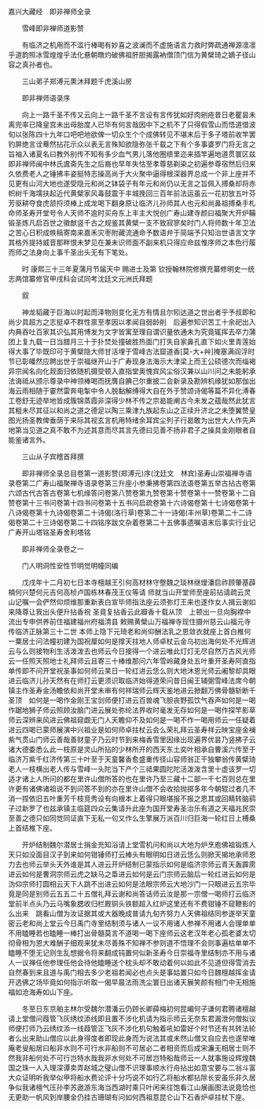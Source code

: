 <!-- { "loadSidebar": true } -->
嘉兴大藏经　即非禅师全录


　　雪峰即非禅师道影赞

　　有临济之机用而不滥行棒喝有妙喜之波澜而不虚施语言力救时弊疏通禅源凛凛乎道韵照冰雪煌煌乎法化悬朝暾灼破佛祖肝胆揭露衲僧顶门信为黄檗琦之嫡子径山容之真孙者也。

　　三山弟子郑溥元熏沐拜题千虎溪山房

　　即非禅师语录序

　　向上一路千圣不传又云向上一路千圣不言设有言传犹如好肉剜疮昔日老瞿昙未离兜率已降皇宫未出母胎度人已毕有何言哉因中下之机不了只得假雪山而悟道借波旬以张陈四十九年口吧吧地欲俾一切众生个个成佛转见不堪末后于多子塔前收竿罢钓屏绝言诠蓦然拈花示众以表无言殊知欲隐弥张千载之下有个多事婆罗门将无言之旨袖入诸夏名曰教外别传不知有多少血气男儿落他圈缋里迩来插竿遍地道贯寰区兹即非禅师闽中林氏鬳斋先生之后裔也早年失怙至孝尊慈剃染之初遍参尊宿然后归来久依费老人之锤拂丰姿挺特志操高尚于大火聚中逼得根深器界总成一个非上座并不见更有山河大地也遂受隐元和尚之钵袋子有年元和尚仍以无言之旨佩入搏桑却将赤帜树千海壖扶起近代黄檗家风毒鼓震于丰城挽回三百年前法运虽云一花初放五叶芬芳驱耕夺食虎颔捋须棒上成龙喝下翻身原让临济儿孙师其人也元和尚鼻祖搏桑手札命师圣寿开堂号令人天师不逾时买舟东上丰主大悦创广寿山建寺颜曰福聚大开炉鞴锻圣炼凡启百世之徽猷竖千古之规鉴其黄檗一支不致寂寥矣时门人将师数十年卫法之苦心日积成帙稿寄南来嘉禾灾枣附藏流通命予数语弁于简端予只知治世语言文字其格外提持威音那畔恨未梦见在兼未识师面不副来机只得应命兹惟序师之本色行履而师之法身向上事千圣出头无有下笔处。

　　时
康熙三十三年夏蒲月节届天中
赐进士及第
钦授翰林院修撰充纂修明史一统志两馆纂修官甲戌科会试同考沈廷文元洲氏拜题

　　叙

　　神龙韬藏于巨海以时起而泽物则变化无方有情且尔矧达道之世出者乎予叔即和尚少具超方之志挺卓不群性禀至孝因以孝闻自弱龄削　后遍参知识苦工十余祀出入内典吞吐百家其识弘其用博发为文字皆寓至理自谓识量依通未为究竟辄挥去卒力蒲团上复九载一日当腊月三十于扑焚处撞破胜热面门打失自家鼻孔直下如火里青莲始得大事了毕既印可于黄檗隐大师甘活埋于雪峰古法窟道香[莫-大+艸]掩塞满阎浮时节已彰皤然应聘出世于崇福继开山于广寿现身法海示大津梁上而王公硕德次而缁褐异宗闻名向化觌面归依随机摄受顿入直指堂奥愧宾风尘俗汉兼以山川问之未能躬承法诲祗从颁示尊录中神领棒喝而抚膺自腆己尔重披二会新录及勘辨机缘犹如那伽出海云雨相随于霎然雷奔电掣中令人脱黏解缚得大自在外于赞颂诗偈等篇不异化溥春工卷舒无迹举地皆成簇锦蒸霞非深得少林不传之宗曷能阐古今未发之蕴哉然此犹言其粗未尽其征以和尚之道之德足以陶三乘津九族起东山之正续升济北之未堕翼赞皇图光扬圣教俾垂荫于来际其视玄言机用特绪余耳宾尘列子行曷敢为出世大人作先声地第当见道之真不敢不为述其意而尽其言先德曰见善不扬非君子之操具金刚眼者自能鉴诸言外。

　　三山从子宾稽首拜撰

　　即非禅师全录总目卷第一道影赞(郑溥元)序(沈廷文　林宾)圣寿山崇福禅寺语录卷第二广寿山福聚禅寺语录卷第三升座小参秉拂卷第四法语卷第五举古拈古卷第六颂古代古答古卷第七机缘答问卷第八赞卷第九赞卷第十赞卷第十一赞卷第十二自赞卷第十三书问卷第十四书问卷第十五书问启疏卷第十六诗偈卷第十七诗偈卷第十八诗偈卷第十九诗偈卷第二十诗偈(洛行草)卷第二十一诗偈(丰州草)卷第二十二诗偈卷第二十三诗偈卷第二十四铭序跋文杂着卷第二十五佛事遗嘱语末后事实行业记广寿开山塔铭圣寿舍利塔铭

　　即非禅师全录卷之一

　　门人明洞性安性节明觉明幢同编

　　戊戌年十二月初七日本寺檀越王引何高材林守壂魏之琰林继燰潘启祚顾肇基薜楠何兴楚何元吉何高桢卢国栋林春茂王仪等请
师就当山开堂师至座前拈请疏云灵山记嘱一会俨然仰烦维那重新表白宣毕师指法座云须弥灯王来也遂作女人揖云谢如来降尊让我出头便升拈香祝
圣竟复拈香云此瓣香十载从顶　上顿出一旦向胸襟中流出专申供养前住福建福州府福清县
敕赐黄檗山万福禅寺现住摄州慈云山福元寺传临济正脉第三十二世
本师上隐下元琦老和尚仰酬法乳之恩敛衣就座上首白椎何一粟居士问法幢初建为国祝厘如何是撑天拄地人师卓杖云金乌初出海何处不光辉进云与么则接物利生活泼泼去也师云今日接得一个进云唯此灯灯无尽自然万古风光师云一任照天照地士礼拜师云且寄三十棒维那问六年雪岭藏身处五叶重开圣寿阿直指单传即不问开堂祝圣事如何师云杲日一轮红进云恁么则大地沐恩光师云阇黎却具眼进云临济儿孙天然有在师打云更须识取临济始得道荣问昔日闽王辅弼雪峰法席今朝镇主作圣寿金汤瞻依和尚开堂未审有何祥瑞师云辉天鉴地进云掀翻万佛骨髓斩断千圣顶　如何是一喝作金刚王宝剑师便打进云百兽魂飞胆丧野孤饮气吞声如何是一喝作踞地狮子师云照顾汝脑门进云展处弥纶法界收时毫发无存如何是一喝作探竿影草师云深辨来风进云佛祖窥觑无门人天瞻仰不及如何是一喝不作一喝用师云一任疑着进云四喝已蒙师展演中兴祖业是如何师卓拄杖云会么荣礼拜云圣寿祥云映宝座金襕紫气贯山门师云善哉善财童子乃云时节到来梅香雪里因缘出现遍界优昙乃竖拂子云诸大德委悉么此一枝原是灵山所拈的少林所开的西天东土奕叶相承自曹溪六传至于临济万紫千红济传第三十叶至于天童馨香愈盛重传径山容师翁正干独攀翁传黄檗琦老人一枝横出老人传与雪峰一头陀当下产个三祗果圆陀陀活泼泼含里十虚该罗一切适才诸上人所问的都在里许山僧所答的也在里许乃至三藏十二部一千七百则总在里许更有诸佛诸祖说不到问答不到的亦在里许山僧不会收拾抛掷多年今朝辊过者几不消一捏依旧五叶重芳千枝竞秀设有向根本上着得只眼堪报不报之恩其或回睛转脑鹞子过新罗了也兹承镇主临筵四众云集请升此座为国开堂寿圣治乐有道之天福兆民崇至善之德只如同觉同证直下无私一句又作么生擎展万派百川归巨海一轮红日上榑桑上首结椎下座。

　　开炉结制魏尔潜居士捐金充知浴请上堂雪机问和尚以大地为炉烹庖佛祖锻炼人天只如没面目汉子到来如何钳锤师打云棒头有眼明如日进云恁么则掀天揭地承师恩力去也师云举头天外谁是其人进云开炉结制已蒙指示如何是临济宗师云青天轰霹雳进云如何是曹洞宗师云虎之缺马之馽进云如何是云门宗师云脑后一轮红进云如何是沩仰宗师打圆相云天下人跳不出进云如何是法眼宗师云大地沙门一只眼进云五宗毕竟是同是别师云五五二十五僧礼拜云谢和尚答话师云汝是那一宗僧一喝师打云临济堂前半点头乃云马嘴象腮收归栏厩铜头铁额超入红炉这里还有不费钳锤不窥鞭影的么出来　跳看山僧为汝证据其或大器晚成普请九旬齐努力人天佛祖结同参遂举天童密云老和尚上堂云今日禹门寺里结制须与诸人一议不用诸人参禅不用诸人会理单单不用瞌睡若也瞌睡一棒打出骨髓莫言不道喝一喝下座师云这老汉年老心孤老婆太切彻骨相为恩大难酬子细观来犹未尽善殊不知禅不参则道不悟理不会则事遍枯单单不瞌睡不堕无记则生乱想据令将来翻成钝置何似新圣寿今日崇福寺里结制亦不用与诸人一议禅任他参理任他会待他瞌睡送个枕头却不敢动着何以如此不见道但得雪消去自然春到来且道与禹门相去多少老祖若闻必也点头是事姑置只如今日魏檀越挥金请开选佛之场毕竟如何指示听取一偈早晨法雨洗尘寰日出诸天展笑颜有相门中无相施福如沧海寿如山下座。

　　冬至日东京舶主林尔受魏尔潜潘云仍顾长卿薛梅初何昆嵋何子谦何君腾诸檀越请上堂僧问葭管飞灰绣纹添线即且置不涉化机请为指示师云无奈东君漏泄何僧拟议师便打师乃云绣纹添一线葭管正飞灰不涉化机句触着吼如雷好个时节还有共转法轮者么出来助山僧应以此身得度者即现此身而为说法其或未然山僧又自应去也遂举唯庵老叟船居曰船非水则不可行水非船则不可居必二者相资而后成宋濂无相居士则不然我非船何处不可行岂特水哉我非水何处不可居岂特船哉师云一人就事施设辉煌魏国之珠一人入理深谭卖弄赵城之璧山僧不识理事顺水行舟拈出如意宝要与二翁斗富大众证明听我举似甲将船水费论评十分巧说不如行乙将船水都拈除长安虽乐非久居争似我诸檀气压孙李苏遨游东海当西湖时乘只叶闲来往饱看江山展画图法说竟恰也无更助一帆风到岸腰金仍挂古珊瑚有问如何西祖意昆仑山下石香炉卓拄杖下座。

